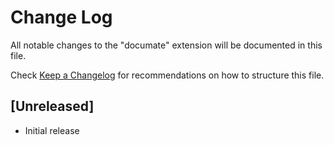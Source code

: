 # Change Log

All notable changes to the "documate" extension will be documented in this file.

Check [Keep a Changelog](http://keepachangelog.com/) for recommendations on how to structure this file.

## [Unreleased]

- Initial release
